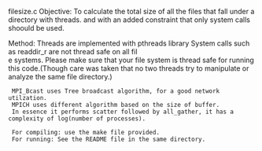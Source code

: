 filesize.c
Objective: To calculate the total size of all the files that fall under a directory with threads.
 and with an added constraint that only system calls shoould be used.
 
Method: Threads are implemented with pthreads library
        System calls such as readdir_r are not thread safe on all fil\
e systems.
        Please make sure that your file system is thread safe for running this code.(Though care was taken that no two threads try to manipulate or analyze the same file directory.)
 
     MPI_Bcast uses Tree broadcast algorithm, for a good network utilzation.
     MPICH uses different algorithm based on the size of buffer.
     In essence it performs scatter followed by all_gather, it has a complexity of log(number of processes).
 
     For compiling: use the make file provided.
     For running: See the README file in the same directory.